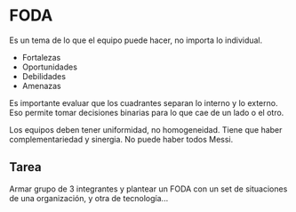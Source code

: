 # FODA
Es un tema de lo que el equipo puede hacer, no importa lo individual.

* Fortalezas
* Oportunidades
* Debilidades
* Amenazas

Es importante evaluar que los cuadrantes separan lo interno y lo externo. Eso permite tomar decisiones binarias para lo que cae de un lado o el otro.

Los equipos deben tener uniformidad, no homogeneidad. Tiene que haber complementariedad y sinergia. No puede haber todos Messi. 

## Tarea

Armar grupo de 3 integrantes y plantear un FODA con un set de situaciones de una organización, y otra de tecnología...
